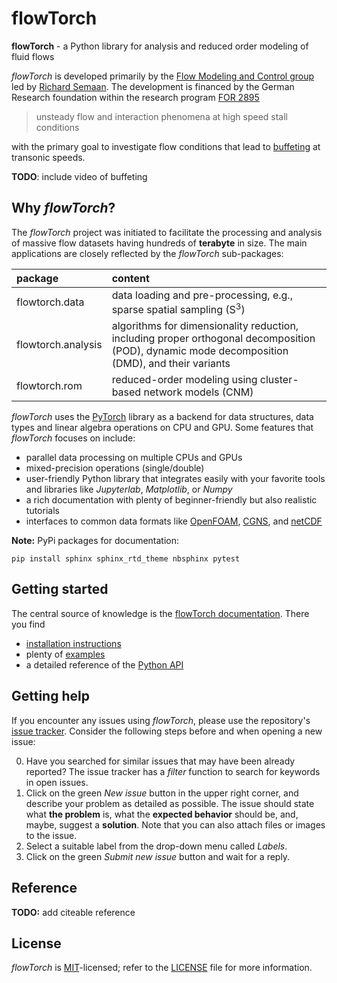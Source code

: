 # flowTorch

**flowTorch** - a Python library for analysis and reduced order modeling of fluid flows

*flowTorch* is developed primarily by the [Flow Modeling and Control group](https://www.tu-braunschweig.de/en/ism/research-workgroups/flow-modelling-and-control) led by [Richard Semaan](r.semaan@tu-braunschweig.de). The development is financed by the German Research foundation within the research program [FOR 2895](https://www.dfg.de/en/funded_projects/current_projects_programmes/list/projectdetails/index.jsp?id=406435057&sort=nr_asc&prg=FOR)


> unsteady flow and interaction phenomena at high speed stall conditions

with the primary goal to investigate flow conditions that lead to [buffeting](https://en.wikipedia.org/wiki/Aeroelasticity#Buffeting) at transonic speeds.

**TODO**: include video of buffeting

## Why *flowTorch*?

The *flowTorch* project was initiated to facilitate the processing and analysis of massive flow datasets having hundreds of **terabyte** in size. The main applications are closely reflected by the *flowTorch* sub-packages:

| package | content |
| :------ | :-------|
|flowtorch.data | data loading and pre-processing, e.g., sparse spatial sampling (S<sup>3</sup>) |
| flowtorch.analysis | algorithms for dimensionality reduction, including proper orthogonal decomposition (POD), dynamic mode decomposition (DMD), and their variants |
| flowtorch.rom | reduced-order modeling using cluster-based network models (CNM) |

*flowTorch* uses the [PyTorch](https://github.com/pytorch/pytorch) library as a backend for data structures, data types and linear algebra operations on CPU and GPU. Some features that *flowTorch* focuses on include:

- parallel data processing on multiple CPUs and GPUs
- mixed-precision operations (single/double)
- user-friendly Python library that integrates easily with your favorite tools and libraries like *Jupyterlab*, *Matplotlib*, or *Numpy*
- a rich documentation with plenty of beginner-friendly but also realistic tutorials
- interfaces to common data formats like [OpenFOAM](https://www.openfoam.com/), [CGNS](https://cgns.github.io/), and [netCDF](https://www.unidata.ucar.edu/software/netcdf/) 



**Note:** PyPi packages for documentation:
```
pip install sphinx sphinx_rtd_theme nbsphinx pytest
```
## Getting started

The central source of knowledge is the [flowTorch documentation](link). There you find

- [installation instructions](link)
- plenty of [examples](link)
- a detailed reference of the [Python API](link)

## Getting help

If you encounter any issues using *flowTorch*, please use the repository's [issue tracker](https://github.com/AndreWeiner/flowtorch/issues). Consider the following steps before and when opening a new issue:

0. Have you searched for similar issues that may have been already reported? The issue tracker has a *filter* function to search for keywords in open issues.
1. Click on the green *New issue* button in the upper right corner, and describe your problem as detailed as possible. The issue should state what **the problem** is, what the **expected behavior** should be, and, maybe, suggest a **solution**. Note that you can also attach files or images to the issue.
2. Select a suitable label from the drop-down menu called *Labels*.
3. Click on the green *Submit new issue* button and wait for a reply.

## Reference

**TODO:** add citeable reference

## License

*flowTorch* is [MIT](https://en.wikipedia.org/wiki/MIT_License)-licensed; refer to the [LICENSE](https://github.com/AndreWeiner/flowtorch/blob/main/LICENSE) file for more information.

